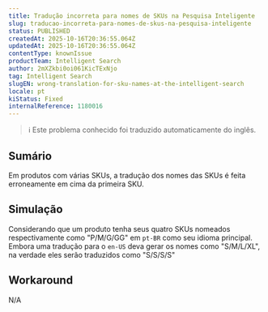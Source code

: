 ```yaml
---
title: Tradução incorreta para nomes de SKUs na Pesquisa Inteligente
slug: traducao-incorreta-para-nomes-de-skus-na-pesquisa-inteligente
status: PUBLISHED
createdAt: 2025-10-16T20:36:55.064Z
updatedAt: 2025-10-16T20:36:55.064Z
contentType: knownIssue
productTeam: Intelligent Search
author: 2mXZkbi0oi061KicTExNjo
tag: Intelligent Search
slugEN: wrong-translation-for-sku-names-at-the-intelligent-search
locale: pt
kiStatus: Fixed
internalReference: 1180016
---
```


>ℹ️ Este problema conhecido foi traduzido automaticamente do inglês.

## Sumário


Em produtos com várias SKUs, a tradução dos nomes das SKUs é feita erroneamente em cima da primeira SKU.
## Simulação


Considerando que um produto tenha seus quatro SKUs nomeados respectivamente como "P/M/G/GG" em `pt-BR` como seu idioma principal. Embora uma tradução para o `en-US` deva gerar os nomes como "S/M/L/XL", na verdade eles serão traduzidos como "S/S/S/S"
## Workaround


N/A


